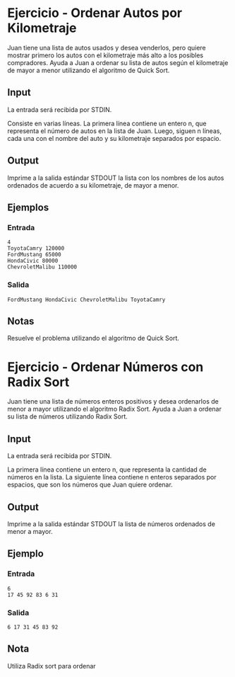 # Ejercicio - Ordenar Autos por Kilometraje

Juan tiene una lista de autos usados y desea venderlos, pero quiere mostrar primero los autos con el kilometraje más alto a los posibles compradores. Ayuda a Juan a ordenar su lista de autos según el kilometraje de mayor a menor utilizando el algoritmo de Quick Sort.

## Input
La entrada será recibida por STDIN.

Consiste en varias líneas. La primera línea contiene un entero n, que representa el número de autos en la lista de Juan. Luego, siguen n líneas, cada una con el nombre del auto y su kilometraje separados por espacio.

## Output
Imprime a la salida estándar STDOUT la lista con los nombres de los autos ordenados de acuerdo a su kilometraje, de mayor a menor.

## Ejemplos

### Entrada

```
4
ToyotaCamry 120000
FordMustang 65000
HondaCivic 80000
ChevroletMalibu 110000
```

### Salida

```
FordMustang HondaCivic ChevroletMalibu ToyotaCamry
```

## Notas
Resuelve el problema utilizando el algoritmo de Quick Sort.

# Ejercicio - Ordenar Números con Radix Sort
Juan tiene una lista de números enteros positivos y desea ordenarlos de menor a mayor utilizando el algoritmo Radix Sort. Ayuda a Juan a ordenar su lista de números utilizando Radix Sort.

## Input
La entrada será recibida por STDIN.

La primera línea contiene un entero n, que representa la cantidad de números en la lista. La siguiente línea contiene n enteros separados por espacios, que son los números que Juan quiere ordenar.

## Output
Imprime a la salida estándar STDOUT la lista de números ordenados de menor a mayor.

## Ejemplo

### Entrada

```
6
17 45 92 83 6 31
```

### Salida

```
6 17 31 45 83 92
```

## Nota
Utiliza Radix sort para ordenar